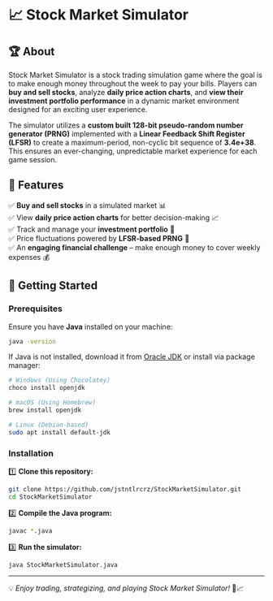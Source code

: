 # 📈 Stock Market Simulator



## 🏆 About

Stock Market Simulator is a stock trading simulation game where the goal is to make enough money throughout the week to pay your bills. Players can **buy and sell stocks**, analyze **daily price action charts**, and **view their investment portfolio performance** in a dynamic market environment designed for an exciting user experience.

The simulator utilizes a **custom built 128-bit pseudo-random number generator (PRNG)** implemented with a **Linear Feedback Shift Register (LFSR)** to create a maximum-period, non-cyclic bit sequence of **3.4e+38**. This ensures an ever-changing, unpredictable market experience for each game session.

## 📌 Features

✅ **Buy and sell stocks** in a simulated market 📊\
✅ View **daily price action charts** for better decision-making 📈\
✅ Track and manage your **investment portfolio** 📑\
✅ Price fluctuations powered by **LFSR-based PRNG** 🔄\
✅ An **engaging financial challenge** – make enough money to cover weekly expenses 💰

## 🚀 Getting Started

### Prerequisites

Ensure you have **Java** installed on your machine:

```sh
java -version
```

If Java is not installed, download it from [Oracle JDK](https://www.oracle.com/java/technologies/javase-downloads.html) or install via package manager:

```sh
# Windows (Using Chocolatey)
choco install openjdk

# macOS (Using Homebrew)
brew install openjdk

# Linux (Debian-based)
sudo apt install default-jdk
```

### Installation

1️⃣ **Clone this repository:**

```sh
git clone https://github.com/jstntlrcrz/StockMarketSimulator.git
cd StockMarketSimulator
```

2️⃣ **Compile the Java program:**

```sh
javac *.java
```

3️⃣ **Run the simulator:**

```sh
java StockMarketSimulator.java
```

---

💡 *Enjoy trading, strategizing, and playing Stock Market Simulator!* 🚀📈
